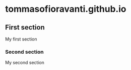 # tommasofioravanti.github.io

## First section

My first section

### Second section
My second section
